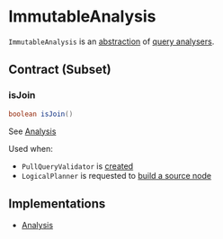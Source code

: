 # ImmutableAnalysis

`ImmutableAnalysis` is an [abstraction](#contract) of [query analysers](#implementations).

## Contract (Subset)

### <span id="isJoin"> isJoin

```java
boolean isJoin()
```

See [Analysis](Analysis.md#isJoin)

Used when:

* `PullQueryValidator` is [created](PullQueryValidator.md#RULES)
* `LogicalPlanner` is requested to [build a source node](LogicalPlanner.md#buildSourceNode)

## Implementations

* [Analysis](Analysis.md)
